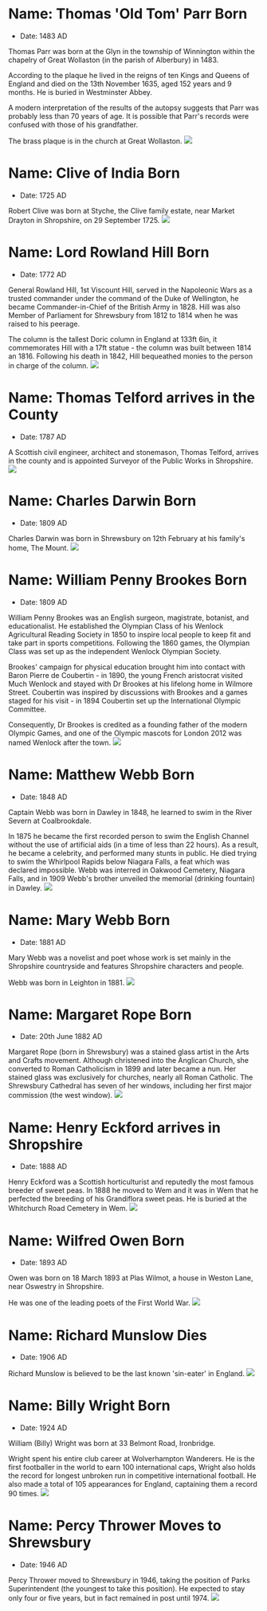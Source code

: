 # Name: Thomas 'Old Tom' Parr Born
- Date: 1483 AD

Thomas Parr was born at the Glyn in the township of Winnington within the chapelry of Great Wollaston (in the parish of Alberbury) in 1483.

According to the plaque he lived in the reigns of ten Kings and Queens of England and died on the 13th November 1635, aged 152 years and 9 months.  He is buried in Westminster Abbey.

A modern interpretation of the results of the autopsy suggests that Parr was probably less than 70 years of age.  It is possible that Parr's records were confused with those of his grandfather.

The brass plaque is in the church at Great Wollaston.
![](../1shropshire/assets/images/people/2021-04-17_14_08_58_DSC_9422_DxO.jpg)

# Name: Clive of India Born
- Date: 1725 AD

Robert Clive was born at Styche, the Clive family estate, near Market Drayton in Shropshire, on 29 September 1725.
![](../1shropshire/assets/images/people/2019-06-15_12_33_54_DSC02171_DxO.jpg)

# Name: Lord Rowland Hill Born
- Date: 1772 AD

General Rowland Hill, 1st Viscount Hill, served in the Napoleonic Wars as a trusted commander under the command of the Duke of Wellington, he became Commander-in-Chief of the British Army in 1828.  Hill was also Member of Parliament for Shrewsbury from 1812 to 1814 when he was raised to his peerage.

The column is the tallest Doric column in England at 133ft 6in, it commemorates Hill with a 17ft statue - the column was built between 1814 an 1816.  Following his death in 1842, Hill bequeathed monies to the person in charge of the column.
![](../1shropshire/assets/images/people/2018-07-14_10_35_38_DSC_2770_DxO.jpg)

# Name: Thomas Telford arrives in the County
- Date: 1787 AD

A Scottish civil engineer, architect and stonemason, Thomas Telford, arrives in the county and is appointed Surveyor of the Public Works in Shropshire.
![](../1shropshire/assets/images/people/2019-02-17_12_22_45_DSC_3392_DxO.jpg)

# Name: Charles Darwin Born
- Date: 1809 AD

Charles Darwin was born in Shrewsbury on 12th February at his family's home, The Mount.
![](../1shropshire/assets/images/people/2018-07-14_12_26_16_DSC_2783_DxO.jpg)

# Name: William Penny Brookes Born
- Date: 1809 AD

William Penny Brookes was an English surgeon, magistrate, botanist, and educationalist.  He established the Olympian Class of his Wenlock Agricultural Reading Society in 1850 to inspire local people to keep fit and take part in sports competitions.  Following the 1860 games, the Olympian Class was set up as the independent Wenlock Olympian Society.

Brookes' campaign for physical education brought him into contact with Baron Pierre de Coubertin - in 1890, the young French aristocrat visited Much Wenlock and stayed with Dr Brookes at his lifelong home in Wilmore Street.  Coubertin was inspired by discussions with Brookes and a games staged for his visit - in 1894 Coubertin set up the International Olympic Committee.

Consequently, Dr Brookes is credited as a founding father of the modern Olympic Games, and one of the Olympic mascots for London 2012 was named Wenlock after the town.
![](../1shropshire/assets/images/people/2019-08-23_15_05_17_DSC_4762_DxO.jpg)

# Name: Matthew Webb Born
- Date: 1848 AD

Captain Webb was born in Dawley in 1848, he learned to swim in the River Severn at Coalbrookdale.

In 1875 he became the first recorded person to swim the English Channel without the use of artificial aids (in a time of less than 22 hours).  As a result, he became a celebrity, and performed many stunts in public.  He died trying to swim the Whirlpool Rapids below Niagara Falls, a feat which was declared impossible.  Webb was interred in Oakwood Cemetery, Niagara Falls, and in 1909 Webb's brother unveiled the memorial (drinking fountain) in Dawley.
![](../1shropshire/assets/images/history/2020-08-02_17_07_41_DSC_7898_DxO.jpg)

# Name: Mary Webb Born
- Date: 1881 AD

Mary Webb was a novelist and poet whose work is set mainly in the Shropshire countryside and features Shropshire characters and people.

Webb was born in Leighton in 1881.
![](../1shropshire/assets/images/people/2019-06-15_12_25_49_DSC02168_DxO.jpg)

# Name: Margaret Rope Born
- Date: 20th June 1882 AD

Margaret Rope (born in Shrewsbury) was a stained glass artist in the Arts and Crafts movement. Although christened into the Anglican Church, she converted to Roman Catholicism in 1899 and later became a nun. Her stained glass was exclusively for churches, nearly all Roman Catholic. The Shrewsbury Cathedral has seven of her windows, including her first major commission (the west window).
![](../1shropshire/assets/images/people/2021-08-30_13_23_31_DSC_0158_DxO.jpg)

# Name: Henry Eckford arrives in Shropshire
- Date: 1888 AD

Henry Eckford was a Scottish horticulturist and reputedly the most famous breeder of sweet peas.  In 1888 he moved to Wem and it was in Wem that he perfected the breeding of his Grandiflora sweet peas.  He is buried at the Whitchurch Road Cemetery in Wem.
![](../1shropshire/assets/images/people/2021-03-06_14_44_27_IMG_6424.jpg)

# Name: Wilfred Owen Born
- Date: 1893 AD

Owen was born on 18 March 1893 at Plas Wilmot, a house in Weston Lane, near Oswestry in Shropshire.

He was one of the leading poets of the First World War.
![](../1shropshire/assets/images/people/2019-06-01_13_13_01_DSC_4443_DxO.jpg)

# Name: Richard Munslow Dies
- Date: 1906 AD

Richard Munslow is believed to be the last known 'sin-eater' in England.
![](../1shropshire/assets/images/people/2019-05-06_15_36_39_DSC_4221_DxO.jpg)

# Name: Billy Wright Born
- Date: 1924 AD

William (Billy) Wright was born at 33 Belmont Road, Ironbridge.

Wright spent his entire club career at Wolverhampton Wanderers.  He is the first footballer in the world to earn 100 international caps, Wright also holds the record for longest unbroken run in competitive international football.  He also made a total of 105 appearances for England, captaining them a record 90 times.
![](../1shropshire/assets/images/people/2020-12-26_16_20_47_IMG_6390_DxO.jpg)

# Name: Percy Thrower Moves to Shrewsbury
- Date: 1946 AD

Percy Thrower moved to Shrewsbury in 1946, taking the position of Parks Superintendent (the youngest to take this position).  He expected to stay only four or five years, but in fact remained in post until 1974.
![](../1shropshire/assets/images/people/photo-needed.jpg)
